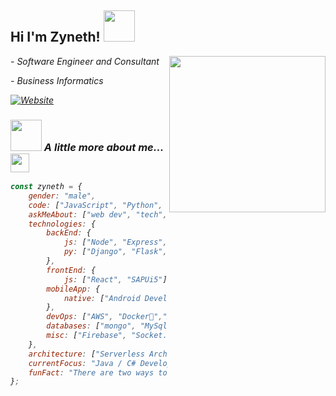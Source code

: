 <h2>Hi I'm Zyneth! <img src="https://i.imgur.com/WByRWl2.gif" width="50"></h2>
<img align='right' src="https://c.tenor.com/no01nqqz-TYAAAAC/pochita-chainsaw-man.gif" width="250">
<p><em>- Software Engineer and Consultant
<p><em>- Business Informatics 
</em></p>


[![Website](https://img.shields.io/badge/Website-46a2f1.svg?&style=flat-square&logo=Google-Chrome&logoColor=white&link=https://zyneth.de/)](https://zyneth.de/)



### <img src="https://media.giphy.com/media/VgCDAzcKvsR6OM0uWg/giphy.gif" width="50"> A little more about me...<img src="https://emoji.gg/assets/emoji/9850_pop_pop_cat.gif" width="30"> 

```javascript
const zyneth = {
    gender: "male",
    code: ["JavaScript", "Python", "Java", "C#", "SQL"],
    askMeAbout: ["web dev", "tech", "app dev", "api", "interfaces", "cryptotechnology"],
    technologies: {
        backEnd: {
            js: ["Node", "Express", "SpringBoot"],
            py: ["Django", "Flask", "Bottle"],
        },
        frontEnd: {
            js: ["React", "SAPUi5"],
        mobileApp: {
            native: ["Android Development", "IOS Development"]
        },
        devOps: ["AWS", "Docker🐳","Nginx"],
        databases: ["mongo", "MySql", "SAP S4 Hana"],
        misc: ["Firebase", "Socket.IO", "selenium"]
    },
    architecture: ["Serverless Architecture", "Progressive web applications", "Single page applications"],
    currentFocus: "Java / C# Development",
    funFact: "There are two ways to write error-free programs; only the third one works"
};
```
